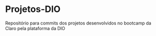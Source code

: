 # Projetos-DIO
Repositório para commits dos projetos desenvolvidos no bootcamp da Claro pela plataforma da DIO
